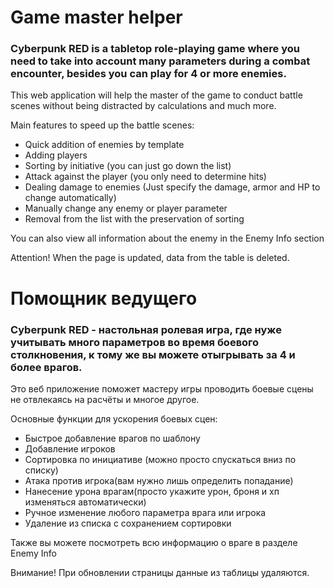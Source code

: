 # Game master helper
### Cyberpunk RED is a tabletop role-playing game where you need to take into account many parameters during a combat encounter, besides you can play for 4 or more enemies.
This web application will help the master of the game to conduct battle scenes without being distracted by calculations and much more.

Main features to speed up the battle scenes:
- Quick addition of enemies by template
- Adding players
- Sorting by initiative (you can just go down the list)
- Attack against the player (you only need to determine hits)
- Dealing damage to enemies (Just specify the damage, armor and HP to change automatically)
- Manually change any enemy or player parameter
- Removal from the list with the preservation of sorting

You can also view all information about the enemy in the Enemy Info section

Attention!
When the page is updated, data from the table is deleted.

# Помощник ведущего
### Cyberpunk RED - настольная ролевая игра, где нуже учитывать много параметров во время боевого столкновения, к тому же вы можете отыгрывать за 4 и более врагов.
Это веб приложение поможет мастеру игры проводить боевые сцены не отвлекаясь на расчёты и многое другое.

Основные функции для ускорения боевых сцен:
- Быстрое добавление врагов по шаблону
- Добавление игроков
- Сортировка по инициативе (можно просто спускаться вниз по списку)
- Атака против игрока(вам нужно лишь определить попадание)
- Нанесение урона врагам(просто укажите урон, броня и хп изменяться автоматически)
- Ручное изменение любого параметра врага или игрока
- Удаление из списка с сохранением сортировки

Также вы можете посмотреть всю информацию о враге в разделе Enemy Info

Внимание!
При обновлении страницы данные из таблицы удаляются.
 
